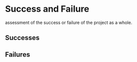 # Success and Failure
assessment of the success or failure of the project as a whole. 

## Successes

## Failures
